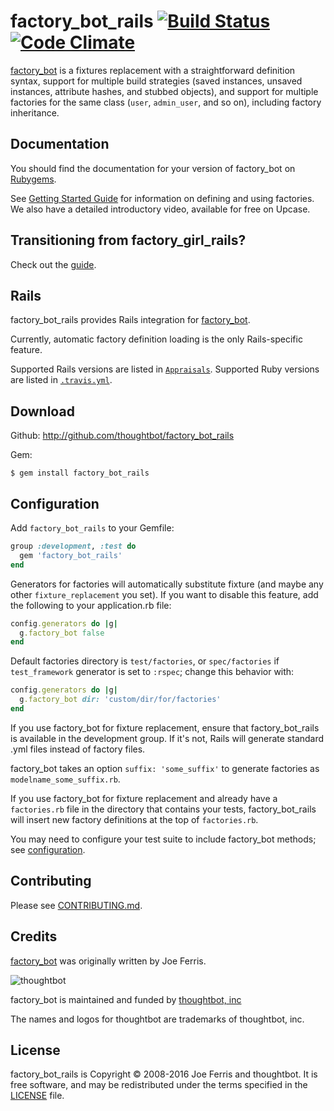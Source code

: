 # factory_bot_rails [![Build Status][ci-image]][ci] [![Code Climate][grade-image]][grade]

[factory_bot][fb] is a fixtures replacement with a straightforward definition
syntax, support for multiple build strategies (saved instances, unsaved
instances, attribute hashes, and stubbed objects), and support for multiple
factories for the same class (`user`, `admin_user`, and so on), including factory
inheritance.

## Documentation

You should find the documentation for your version of factory_bot on [Rubygems](https://rubygems.org/gems/factory_bot).

See [Getting Started Guide](https://github.com/thoughtbot/factory_bot/blob/master/GETTING_STARTED.md) for information on defining and using factories. We also have a detailed introductory video, available for free on Upcase.

## Transitioning from factory\_girl\_rails?

Check out the [guide](https://github.com/thoughtbot/factory_bot/blob/4-9-0-stable/UPGRADE_FROM_FACTORY_GIRL.md).

## Rails

factory_bot_rails provides Rails integration for [factory_bot][fb].

Currently, automatic factory definition loading is the only Rails-specific feature.

Supported Rails versions are listed in [`Appraisals`](Appraisals). Supported
Ruby versions are listed in [`.travis.yml`](.travis.yml).

## Download

Github: http://github.com/thoughtbot/factory_bot_rails

Gem:

    $ gem install factory_bot_rails

## Configuration

Add `factory_bot_rails` to your Gemfile:

```ruby
group :development, :test do
  gem 'factory_bot_rails'
end
```

Generators for factories will automatically substitute fixture (and maybe any other
`fixture_replacement` you set). If you want to disable this feature, add the
following to your application.rb file:

```ruby
config.generators do |g|
  g.factory_bot false
end
```

Default factories directory is `test/factories`, or `spec/factories` if
`test_framework` generator is set to `:rspec`; change this behavior with:

```ruby
config.generators do |g|
  g.factory_bot dir: 'custom/dir/for/factories'
end
```

If you use factory_bot for fixture replacement, ensure that
factory_bot_rails is available in the development group. If it's not, Rails
will generate standard .yml files instead of factory files.

factory_bot takes an option `suffix: 'some_suffix'` to generate factories as
`modelname_some_suffix.rb`.

If you use factory_bot for fixture replacement and already have a
`factories.rb` file in the directory that contains your tests,
factory_bot_rails will insert new factory definitions at the top of
`factories.rb`.

You may need to configure your test suite to include factory_bot methods; see
[configuration](https://github.com/thoughtbot/factory_bot/blob/master/GETTING_STARTED.md#configure-your-test-suite).

## Contributing

Please see [CONTRIBUTING.md](CONTRIBUTING.md).

## Credits

[factory_bot][fb] was originally written by Joe Ferris.

![thoughtbot](http://thoughtbot.com/images/tm/logo.png)

factory_bot is maintained and funded by [thoughtbot, inc](http://thoughtbot.com/community)

The names and logos for thoughtbot are trademarks of thoughtbot, inc.

## License

factory_bot_rails is Copyright © 2008-2016 Joe Ferris and thoughtbot. It is free
software, and may be redistributed under the terms specified in the
[LICENSE](LICENSE) file.

[fb]: https://github.com/thoughtbot/factory_bot
[ci]: http://travis-ci.org/thoughtbot/factory_bot_rails?branch=master
[ci-image]: https://secure.travis-ci.org/thoughtbot/factory_bot_rails.png
[grade]: https://codeclimate.com/github/thoughtbot/factory_bot_rails
[grade-image]: https://codeclimate.com/github/thoughtbot/factory_bot_rails.png
